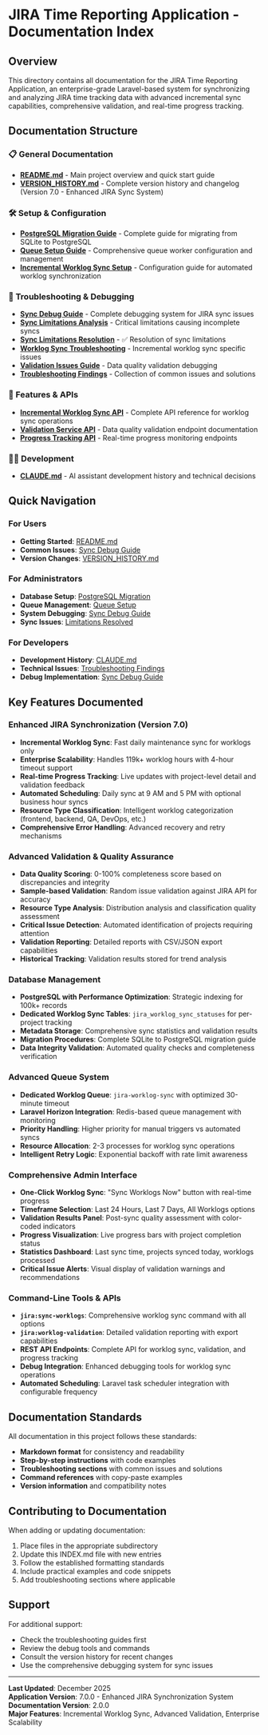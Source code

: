 # JIRA Time Reporting Application - Documentation Index

## Overview

This directory contains all documentation for the JIRA Time Reporting Application, an enterprise-grade Laravel-based system for synchronizing and analyzing JIRA time tracking data with advanced incremental sync capabilities, comprehensive validation, and real-time progress tracking.

## Documentation Structure

### 📋 General Documentation
- **[README.md](../README.md)** - Main project overview and quick start guide
- **[VERSION_HISTORY.md](VERSION_HISTORY.md)** - Complete version history and changelog (Version 7.0 - Enhanced JIRA Sync System)

### 🛠️ Setup & Configuration
- **[PostgreSQL Migration Guide](setup/POSTGRESQL_MIGRATION.md)** - Complete guide for migrating from SQLite to PostgreSQL
- **[Queue Setup Guide](setup/QUEUE_SETUP.md)** - Comprehensive queue worker configuration and management
- **[Incremental Worklog Sync Setup](setup/WORKLOG_SYNC_SETUP.md)** - Configuration guide for automated worklog synchronization

### 🔧 Troubleshooting & Debugging
- **[Sync Debug Guide](troubleshooting/SYNC_DEBUG_GUIDE.md)** - Complete debugging system for JIRA sync issues
- **[Sync Limitations Analysis](troubleshooting/JIRA_SYNC_LIMITATIONS.md)** - Critical limitations causing incomplete syncs
- **[Sync Limitations Resolution](troubleshooting/JIRA_SYNC_LIMITATIONS_RESOLVED.md)** - ✅ Resolution of sync limitations
- **[Worklog Sync Troubleshooting](troubleshooting/WORKLOG_SYNC_TROUBLESHOOTING.md)** - Incremental worklog sync specific issues
- **[Validation Issues Guide](troubleshooting/VALIDATION_TROUBLESHOOTING.md)** - Data quality validation debugging
- **[Troubleshooting Findings](troubleshooting/troubleshooting-findings.md)** - Collection of common issues and solutions

### 🚀 Features & APIs
- **[Incremental Worklog Sync API](api/WORKLOG_SYNC_API.md)** - Complete API reference for worklog sync operations
- **[Validation Service API](api/VALIDATION_API.md)** - Data quality validation endpoint documentation
- **[Progress Tracking API](api/PROGRESS_API.md)** - Real-time progress monitoring endpoints

### 👨‍💻 Development
- **[CLAUDE.md](../CLAUDE.md)** - AI assistant development history and technical decisions

## Quick Navigation

### For Users
- **Getting Started**: [README.md](../README.md)
- **Common Issues**: [Sync Debug Guide](troubleshooting/SYNC_DEBUG_GUIDE.md)
- **Version Changes**: [VERSION_HISTORY.md](VERSION_HISTORY.md)

### For Administrators
- **Database Setup**: [PostgreSQL Migration](setup/POSTGRESQL_MIGRATION.md)
- **Queue Management**: [Queue Setup](setup/QUEUE_SETUP.md)
- **System Debugging**: [Sync Debug Guide](troubleshooting/SYNC_DEBUG_GUIDE.md)
- **Sync Issues**: [Limitations Resolved](troubleshooting/JIRA_SYNC_LIMITATIONS_RESOLVED.md)

### For Developers
- **Development History**: [CLAUDE.md](../CLAUDE.md)
- **Technical Issues**: [Troubleshooting Findings](troubleshooting/troubleshooting-findings.md)
- **Debug Implementation**: [Sync Debug Guide](troubleshooting/SYNC_DEBUG_GUIDE.md)

## Key Features Documented

### Enhanced JIRA Synchronization (Version 7.0)
- **Incremental Worklog Sync**: Fast daily maintenance sync for worklogs only
- **Enterprise Scalability**: Handles 119k+ worklog hours with 4-hour timeout support
- **Real-time Progress Tracking**: Live updates with project-level detail and validation feedback
- **Automated Scheduling**: Daily sync at 9 AM and 5 PM with optional business hour syncs
- **Resource Type Classification**: Intelligent worklog categorization (frontend, backend, QA, DevOps, etc.)
- **Comprehensive Error Handling**: Advanced recovery and retry mechanisms

### Advanced Validation & Quality Assurance
- **Data Quality Scoring**: 0-100% completeness score based on discrepancies and integrity
- **Sample-based Validation**: Random issue validation against JIRA API for accuracy
- **Resource Type Analysis**: Distribution analysis and classification quality assessment
- **Critical Issue Detection**: Automated identification of projects requiring attention
- **Validation Reporting**: Detailed reports with CSV/JSON export capabilities
- **Historical Tracking**: Validation results stored for trend analysis

### Database Management
- **PostgreSQL with Performance Optimization**: Strategic indexing for 100k+ records
- **Dedicated Worklog Sync Tables**: `jira_worklog_sync_statuses` for per-project tracking
- **Metadata Storage**: Comprehensive sync statistics and validation results
- **Migration Procedures**: Complete SQLite to PostgreSQL migration guide
- **Data Integrity Validation**: Automated quality checks and completeness verification

### Advanced Queue System
- **Dedicated Worklog Queue**: `jira-worklog-sync` with optimized 30-minute timeout
- **Laravel Horizon Integration**: Redis-based queue management with monitoring
- **Priority Handling**: Higher priority for manual triggers vs automated syncs
- **Resource Allocation**: 2-3 processes for worklog sync operations
- **Intelligent Retry Logic**: Exponential backoff with rate limit awareness

### Comprehensive Admin Interface
- **One-Click Worklog Sync**: "Sync Worklogs Now" button with real-time progress
- **Timeframe Selection**: Last 24 Hours, Last 7 Days, All Worklogs options
- **Validation Results Panel**: Post-sync quality assessment with color-coded indicators
- **Progress Visualization**: Live progress bars with project completion status
- **Statistics Dashboard**: Last sync time, projects synced today, worklogs processed
- **Critical Issue Alerts**: Visual display of validation warnings and recommendations

### Command-Line Tools & APIs
- **`jira:sync-worklogs`**: Comprehensive worklog sync command with all options
- **`jira:worklog-validation`**: Detailed validation reporting with export capabilities
- **REST API Endpoints**: Complete API for worklog sync, validation, and progress tracking
- **Debug Integration**: Enhanced debugging tools for worklog sync operations
- **Automated Scheduling**: Laravel task scheduler integration with configurable frequency

## Documentation Standards

All documentation in this project follows these standards:
- **Markdown format** for consistency and readability
- **Step-by-step instructions** with code examples
- **Troubleshooting sections** with common issues and solutions
- **Command references** with copy-paste examples
- **Version information** and compatibility notes

## Contributing to Documentation

When adding or updating documentation:
1. Place files in the appropriate subdirectory
2. Update this INDEX.md file with new entries
3. Follow the established formatting standards
4. Include practical examples and code snippets
5. Add troubleshooting sections where applicable

## Support

For additional support:
- Check the troubleshooting guides first
- Review the debug tools and commands
- Consult the version history for recent changes
- Use the comprehensive debugging system for sync issues

---

**Last Updated**: December 2025  
**Application Version**: 7.0.0 - Enhanced JIRA Synchronization System  
**Documentation Version**: 2.0.0  
**Major Features**: Incremental Worklog Sync, Advanced Validation, Enterprise Scalability 